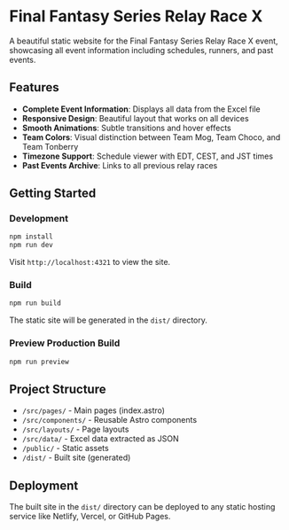 # Final Fantasy Series Relay Race X

A beautiful static website for the Final Fantasy Series Relay Race X event, showcasing all event information including schedules, runners, and past events.

## Features

- **Complete Event Information**: Displays all data from the Excel file
- **Responsive Design**: Beautiful layout that works on all devices
- **Smooth Animations**: Subtle transitions and hover effects
- **Team Colors**: Visual distinction between Team Mog, Team Choco, and Team Tonberry
- **Timezone Support**: Schedule viewer with EDT, CEST, and JST times
- **Past Events Archive**: Links to all previous relay races

## Getting Started

### Development

```bash
npm install
npm run dev
```

Visit `http://localhost:4321` to view the site.

### Build

```bash
npm run build
```

The static site will be generated in the `dist/` directory.

### Preview Production Build

```bash
npm run preview
```

## Project Structure

- `/src/pages/` - Main pages (index.astro)
- `/src/components/` - Reusable Astro components
- `/src/layouts/` - Page layouts
- `/src/data/` - Excel data extracted as JSON
- `/public/` - Static assets
- `/dist/` - Built site (generated)

## Deployment

The built site in the `dist/` directory can be deployed to any static hosting service like Netlify, Vercel, or GitHub Pages.